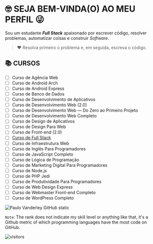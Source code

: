 <!-- TÍTULO PRINCIPAL -->

# :nerd_face: **SEJA BEM-VINDA(O) AO MEU PERFIL** :stuck_out_tongue_winking_eye:

<!-- DESCRIÇÃO -->

Sou um estudante __*Full Stack*__ apaixonado por escrever código, resolver problemas, automatizar coisas e construir _Software_.

<!-- CITAÇÕES -->

> :heart: Resolva primeiro o problema e, em seguida, escreva o código.
> 
<!-- CONTATOS -->

<!-- CURSOS -->

## :books: **CURSOS**

- [ ] Curso de Agência Web
- [ ] Curso de Android Arch
- [ ] Curso de Android Express 
- [ ] Curso de Banco de Dados
- [ ] Curso de Desenvolvimento de Aplicativos
- [ ] Curso de Desenvolvimento Web (2.0)
- [ ] Curso de Desenvolvimento Web — Do Zero ao Primeiro Projeto  
- [ ] Curso de Desenvolvimento Web Completo 
- [ ] Curso de Design de Aplicativos
- [ ] Curso de Design Para Web
- [ ] Curso de Front-end (2.0)
- [ ] [Curso de Full Stack](https://github.com/Devsgeeknerd/curso-de-full-stack "Ir Para o Curso")
- [ ] Curso de Infraestrutura Web  
- [ ] Curso de Inglês Para Programadores 
- [ ] Curso de JavaScript Completo  
- [ ] Curso de Lógica de Programação
- [ ] Curso de Marketing Digital Para Programadores   
- [ ] Curso de Node.js   
- [ ] Curso de PHP Jedi   
- [ ] Curso de Produtividade Para Programadores
- [ ] Curso de Web Design Express
- [ ] Curso de Webmaster Front-end Completo  
- [ ] Curso de WordPress Completo

<!-- PROJETOS DOS CURSOS -->

<!-- LINGUAGENS DE PROGRAMAÇÃO -->

<!-- FRAMEWORKS -->

<!-- BIBLIOTECAS -->

<!-- FERRAMENTAS -->

<!-- ESTATÍSTICAS DO GIHUB -->

![Paulo Vanderley GitHub static](https://github-readme-stats.vercel.app/api?username=Devsgeeknerd&count_private=true&show_icons=true&title_color=B853FF&include_all-commits&locale=pt-BR)

<!-- NOTA -->

`Note`: The rank does not indicate my skill level or anything like that, it's a Github metric of which programming languages have the most code on GitHub.

<!-- RANK DOS ARQUIVOS -->

<!-- CONTADOR DE VISITAS -->

![visitors](https://visitor-badge.glitch.me/badge?page_id=Devsgeeknerd.Devsgeeknerd "Total de Visitas")
